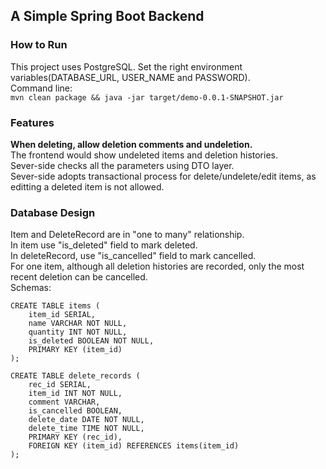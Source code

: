 ## A Simple Spring Boot Backend ##
### How to Run ####
This project uses PostgreSQL.
Set the right environment variables(DATABASE\_URL, USER\_NAME and PASSWORD).  
Command line:    
```mvn clean package && java -jar target/demo-0.0.1-SNAPSHOT.jar```


### Features ###
**When deleting, allow deletion comments and undeletion.**   
The frontend would show undeleted items and deletion histories.  
Sever-side checks all the parameters using DTO layer.  
Sever-side adopts transactional process for delete/undelete/edit items, as editting a deleted item is not allowed.   


### Database Design ###
Item and DeleteRecord are in "one to many" relationship.  
In item use "is\_deleted" field to mark deleted.   
In deleteRecord, use "is\_cancelled" field to mark cancelled.  
For one item, although all deletion histories are recorded, only the most recent deletion can be cancelled.  
Schemas:  
```
CREATE TABLE items (  
    item_id SERIAL,  
    name VARCHAR NOT NULL,
    quantity INT NOT NULL,
    is_deleted BOOLEAN NOT NULL,
    PRIMARY KEY (item_id)
);
```  
```  
CREATE TABLE delete_records (
    rec_id SERIAL,
    item_id INT NOT NULL,
    comment VARCHAR,
    is_cancelled BOOLEAN,
    delete_date DATE NOT NULL,
    delete_time TIME NOT NULL,
    PRIMARY KEY (rec_id),
    FOREIGN KEY (item_id) REFERENCES items(item_id)
);
```